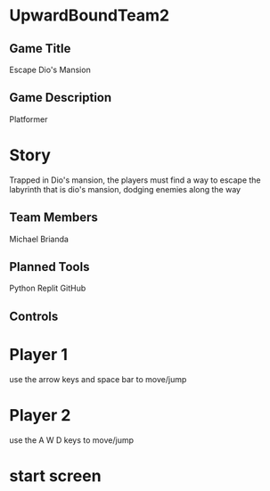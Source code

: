 # UpwardBoundTeam2
## Game Title  
Escape Dio's Mansion
## Game Description
Platformer
# Story 
Trapped in Dio's mansion, the players must find a way to escape the labyrinth that is dio's mansion, dodging enemies along the way
## Team Members
Michael Brianda
## Planned Tools
Python Replit GitHub
## Controls
# Player 1
use the arrow keys and space bar to move/jump
# Player 2
use the A W D keys to move/jump
# start screen

